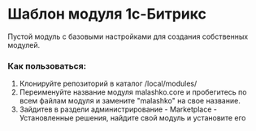 # Шаблон модуля 1с-Битрикс
Пустой модуль с базовыми настройками для создания собственных модулей.

### Как пользоваться:
1. Клонируйте репозиторий в каталог /local/modules/
2. Переименуйте название модуля malashko.core и пробегитесь по всем файлам модуля и замените "malashko" на свое название.
3. Зайдитев в раздели администрирование - Marketplace -  Установленные решения, найдите свой модуль и установите его
